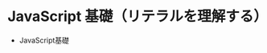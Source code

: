 
# JavaScript 基礎（リテラルを理解する）

* JavaScript基礎

<section class="contenttextsection">

## 

</section>








